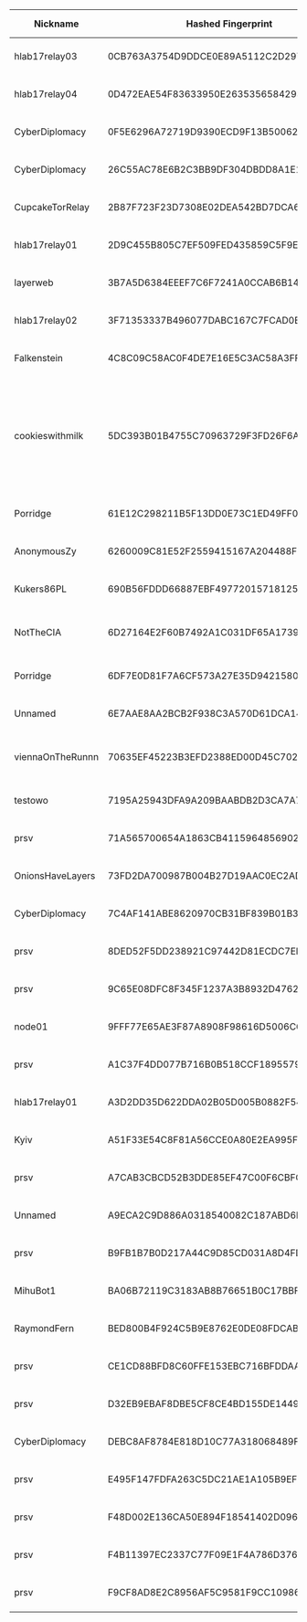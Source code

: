 | Nickname |  Hashed Fingerprint	| Or Addresses | Contact | Running | Flags | Last Seen | First Seen | Last Restarted | Advertised Bandwidth | Platform | Version | Version Status | Recommended Version | Verified hostnames | Exit policy |
|---|---|---|---|---|---|---|---|---|---|---|---|---|---|---|---|
|hlab17relay03 | 0CB763A3754D9DDCE0E89A5112C2D297E7DBCED7 | ["23.141.188.40:443"] | info@hlab17.com | true | Running, V2Dir, Valid | 2025-08-15 18:00:00 | 2025-08-15 17:00:00 | 2025-08-15 16:03:10 | 0 | Tor 0.4.8.17 on Linux | 0.4.8.17 | recommended | true | N/A | ["reject *:*"]|
|hlab17relay04 | 0D472EAE54F83633950E2635356584293C782A9C | ["23.141.188.41:443"] | info@hlab17.com | true | Running, V2Dir, Valid | 2025-08-15 18:00:00 | 2025-08-15 18:00:00 | 2025-08-15 17:16:17 | 0 | Tor 0.4.8.17 on Linux | 0.4.8.17 | recommended | true | N/A | ["reject *:*"]|
|CyberDiplomacy | 0F5E6296A72719D9390ECD9F13B5006284DD094F | ["83.228.205.178:8080","[2001:1600:13:101::c39]:8080"] | N/A | true | Running, V2Dir, Valid | 2025-08-15 18:00:00 | 2025-08-15 09:00:00 | 2025-08-15 16:28:01 | 0 | Tor 0.4.8.16 on Linux | 0.4.8.16 | recommended | true | ["cyberdiploma.cy"] | ["reject *:*"]|
|CyberDiplomacy | 26C55AC78E6B2C3BB9DF304DBDD8A1E1D7D5F4DF | ["83.228.205.178:8888","[2001:1600:13:101::c39]:8888"] | N/A | true | Running, V2Dir, Valid | 2025-08-15 18:00:00 | 2025-08-15 09:00:00 | 2025-08-15 16:35:26 | 0 | Tor 0.4.8.16 on Linux | 0.4.8.16 | recommended | true | ["cyberdiploma.cy"] | ["reject *:*"]|
|CupcakeTorRelay | 2B87F723F23D7308E02DEA542BD7DCA602A148A3 | ["80.210.76.109:9001"] | hacker271006@gmail.com | true | Running, V2Dir, Valid | 2025-08-15 18:00:00 | 2025-08-15 12:00:00 | 2025-08-15 11:15:33 | 0 | Tor 0.4.8.17 on Linux | 0.4.8.17 | recommended | true | ["x50d24c6d.customers.hiper-net.dk"] | ["reject *:*"]|
|hlab17relay01 | 2D9C455B805C7EF509FED435859C5F9E693F50B6 | ["23.141.188.38:443"] | info@hlab17.com | true | Running, V2Dir, Valid | 2025-08-15 18:00:00 | 2025-08-15 09:00:00 | 2025-08-15 16:08:58 | 0 | Tor 0.4.8.17 on Linux | 0.4.8.17 | recommended | true | N/A | ["reject *:*"]|
|layerweb | 3B7A5D6384EEEF7C6F7241A0CCAB6B14F8DF3E62 | ["194.180.225.83:9001"] | contact@layerweb.com.tr | true | Running, V2Dir, Valid | 2025-08-15 18:00:00 | 2025-08-15 10:00:00 | 2025-08-15 11:35:32 | 0 | Tor 0.4.8.17 on Linux | 0.4.8.17 | recommended | true | N/A | ["reject *:*"]|
|hlab17relay02 | 3F71353337B496077DABC167C7FCAD0E465C5008 | ["23.141.188.39:443"] | info@hlab17.com | true | Running, V2Dir, Valid | 2025-08-15 18:00:00 | 2025-08-15 15:00:00 | 2025-08-15 17:19:16 | 0 | Tor 0.4.8.17 on Linux | 0.4.8.17 | recommended | true | N/A | ["reject *:*"]|
|Falkenstein | 4C8C09C58AC0F4DE7E16E5C3AC58A3FFC0EF6808 | ["194.4.71.114:443","[2a01:f500:f500:a00::a]:443"] | N/A | true | Running, V2Dir, Valid | 2025-08-15 18:00:00 | 2025-08-15 15:00:00 | 2025-08-15 14:49:58 | 0 | Tor 0.4.8.16 on Linux | 0.4.8.16 | recommended | true | N/A | ["reject *:*"]|
|cookieswithmilk | 5DC393B01B4755C70963729F3FD26F6AA4C15E22 | ["45.9.168.43:21"] | m1lkyway@proton.me | true | Exit, Running, V2Dir, Valid | 2025-08-15 18:00:00 | 2025-08-15 09:00:00 | 2025-08-15 08:46:19 | 0 | Tor 0.4.8.17 on Linux | 0.4.8.17 | recommended | true | N/A | ["reject 0.0.0.0/8:*","reject 169.254.0.0/16:*","reject 127.0.0.0/8:*","reject 192.168.0.0/16:*","reject 10.0.0.0/8:*","reject 172.16.0.0/12:*","reject 45.9.168.43:*","accept *:80","accept *:443","reject *:*"]|
|Porridge | 61E12C298211B5F13DD0E73C1ED49FF00C48D048 | ["83.228.199.230:8080","[2001:1600:13:101::1c87]:8080"] | N/A | true | Running, V2Dir, Valid | 2025-08-15 18:00:00 | 2025-08-15 09:00:00 | 2025-08-15 08:01:08 | 0 | Tor 0.4.8.16 on Linux | 0.4.8.16 | recommended | true | ["porrid.ge"] | ["reject *:*"]|
|AnonymousZy | 6260009C81E52F2559415167A204488F3095A75C | ["51.38.49.73:777","[2001:41d0:304:200::922b]:777"] | root_anonymouszy@protonmail.com | true | Running, V2Dir, Valid | 2025-08-15 18:00:00 | 2025-08-15 01:00:00 | 2025-08-15 00:42:27 | 0 | Tor 0.4.8.17 on Linux | 0.4.8.17 | recommended | true | ["vps-21e1fab8.vps.ovh.net"] | ["reject *:*"]|
|Kukers86PL | 690B56FDDD66887EBF49772015718125CB2552CB | ["78.9.235.62:9666"] | Lukasz Grzelak <lukasz.grzelak.86@gmail.com> | true | Running, V2Dir, Valid | 2025-08-15 18:00:00 | 2025-08-15 16:00:00 | 2025-08-15 15:44:02 | 0 | Tor 0.4.8.14 on Linux | 0.4.8.14 | recommended | true | ["78-9-235-62.static.inetia.pl"] | ["reject *:*"]|
|NotTheCIA | 6D27164E2F60B7492A1C031DF65A173905FBE79F | ["109.123.255.121:6969"] | tor{a}jslink.nl | true | Fast, Running, V2Dir, Valid | 2025-08-15 18:00:00 | 2025-08-15 00:00:00 | 2025-08-14 23:40:12 | 4142265 | Tor 0.4.8.11 on Linux | 0.4.8.11 | recommended | true | ["vmd150309.contaboserver.net"] | ["reject *:*"]|
|Porridge | 6DF7E0D81F7A6CF573A27E35D942158063D497CC | ["83.228.199.230:8443","[2001:1600:13:101::1c87]:8443"] | N/A | true | Running, V2Dir, Valid | 2025-08-15 18:00:00 | 2025-08-15 09:00:00 | 2025-08-15 08:01:08 | 0 | Tor 0.4.8.16 on Linux | 0.4.8.16 | recommended | true | ["porrid.ge"] | ["reject *:*"]|
|Unnamed | 6E7AAE8AA2BCB2F938C3A570D61DCA149F5CEDF0 | ["46.246.97.177:443","[2a10:1fc0:9:0:216:3cff:fef6:a78f]:443"] | N/A | true | Running, V2Dir, Valid | 2025-08-15 18:00:00 | 2025-08-15 13:00:00 | 2025-08-15 12:36:23 | 0 | Tor 0.4.8.10 on Linux | 0.4.8.10 | recommended | true | N/A | ["reject *:*"]|
|viennaOnTheRunnn | 70635EF45223B3EFD2388ED00D45C702992BC48A | ["81.169.186.16:29003","[2a01:238:429c:9600:40e6:e961:9cf7:31d1]:29003"] | Mi Gibtsdonet <nobody AT example dot com> | true | Fast, Running, V2Dir, Valid | 2025-08-15 18:00:00 | 2025-08-15 03:00:00 | 2025-08-15 02:32:41 | 11438080 | Tor 0.4.8.12 on Linux | 0.4.8.12 | recommended | true | ["h2920043.stratoserver.net"] | ["reject *:*"]|
|testowo | 7195A25943DFA9A209BAABDB2D3CA7A7679373B6 | ["31.11.200.104:9998"] | testing@testowo.pl | true | Running, V2Dir, Valid | 2025-08-15 18:00:00 | 2025-08-15 16:00:00 | 2025-08-15 15:16:54 | 4194304 | Tor 0.4.8.17 on Linux | 0.4.8.17 | recommended | true | ["031011200104.warszawa.vectranet.pl"] | ["reject *:*"]|
|prsv | 71A565700654A1863CB4115964856902580F650F | ["45.154.98.68:9200"] | email:admin[]prsv.ch url:https://prsv.ch/ proof:uri-rsa ciissversion:2 | true | Running, V2Dir, Valid | 2025-08-15 18:00:00 | 2025-08-15 05:00:00 | 2025-08-15 06:03:55 | 0 | Tor 0.4.8.17 on Linux | 0.4.8.17 | recommended | true | N/A | ["reject *:*"]|
|OnionsHaveLayers | 73FD2DA700987B004B27D19AAC0EC2AD0612C18B | ["185.137.221.151:9001"] | eggman1987tor@proton.me | true | Running, V2Dir, Valid | 2025-08-15 18:00:00 | 2025-08-15 18:00:00 | 2025-08-15 17:20:51 | 0 | Tor 0.4.8.17 on Linux | 0.4.8.17 | recommended | true | N/A | ["reject *:*"]|
|CyberDiplomacy | 7C4AF141ABE8620970CB31BF839B01B3FFF0E32E | ["83.228.205.178:1080","[2001:1600:13:101::c39]:1080"] | N/A | true | Running, V2Dir, Valid | 2025-08-15 18:00:00 | 2025-08-15 09:00:00 | 2025-08-15 17:34:14 | 0 | Tor 0.4.8.16 on Linux | 0.4.8.16 | recommended | true | ["cyberdiploma.cy"] | ["reject *:*"]|
|prsv | 8DED52F5DD238921C97442D81ECDC7EBD6EB73DA | ["51.195.118.232:9200","[2001:41d0:701:1100::143a]:9200"] | email:admin[]prsv.ch url:https://prsv.ch/ proof:uri-rsa ciissversion:2 | true | Running, V2Dir, Valid | 2025-08-15 18:00:00 | 2025-08-15 05:00:00 | 2025-08-15 06:03:09 | 0 | Tor 0.4.8.17 on Linux | 0.4.8.17 | recommended | true | ["vps-ca4b71d1.vps.ovh.net"] | ["reject *:*"]|
|prsv | 9C65E08DFC8F345F1237A3B8932D47620E8E4BF7 | ["185.143.223.34:9300"] | email:admin[]prsv.ch url:https://prsv.ch/ proof:uri-rsa ciissversion:2 | true | Running, V2Dir, Valid | 2025-08-15 18:00:00 | 2025-08-15 06:00:00 | 2025-08-15 05:13:37 | 0 | Tor 0.4.8.17 on Linux | 0.4.8.17 | recommended | true | N/A | ["reject *:*"]|
|node01 | 9FFF77E65AE3F87A8908F98616D5006C67B53AF3 | ["217.154.205.148:9001","[2a01:239:239:8c00::1]:9001"] | N/A | true | Running, V2Dir, Valid | 2025-08-15 18:00:00 | 2025-08-15 06:00:00 | 2025-08-15 06:03:01 | 0 | Tor 0.4.8.17 on Linux | 0.4.8.17 | recommended | true | ["ip217.154.205-148.pbiaas.com"] | ["reject *:*"]|
|prsv | A1C37F4DD077B716B0B518CCF18955790EB44A95 | ["185.143.223.34:9000"] | email:admin[]prsv.ch url:https://prsv.ch/ proof:uri-rsa ciissversion:2 | true | Running, V2Dir, Valid | 2025-08-15 18:00:00 | 2025-08-15 06:00:00 | 2025-08-15 05:13:18 | 0 | Tor 0.4.8.17 on Linux | 0.4.8.17 | recommended | true | N/A | ["reject *:*"]|
|hlab17relay01 | A3D2DD35D622DDA02B05D005B0882F54465C7608 | ["23.141.188.38:9001"] | info@hlab17.com | true | Running, V2Dir, Valid | 2025-08-15 18:00:00 | 2025-08-15 11:00:00 | 2025-08-15 11:32:49 | 0 | Tor 0.4.8.17 on Linux | 0.4.8.17 | recommended | true | N/A | ["reject *:*"]|
|Kyiv | A51F33E54C8F81A56CCE0A80E2EA995F0C650644 | ["91.231.182.54:443","[2a01:f500:1:1::2]:443"] | N/A | true | Running, V2Dir, Valid | 2025-08-15 18:00:00 | 2025-08-15 14:00:00 | 2025-08-15 13:06:32 | 0 | Tor 0.4.8.14 on Linux | 0.4.8.14 | recommended | true | N/A | ["reject *:*"]|
|prsv | A7CAB3CBCD52B3DDE85EF47C00F6CBFC751B6603 | ["45.154.98.68:9100"] | email:admin[]prsv.ch url:https://prsv.ch/ proof:uri-rsa ciissversion:2 | true | Running, V2Dir, Valid | 2025-08-15 18:00:00 | 2025-08-15 05:00:00 | 2025-08-15 06:03:18 | 0 | Tor 0.4.8.17 on Linux | 0.4.8.17 | recommended | true | N/A | ["reject *:*"]|
|Unnamed | A9ECA2C9D886A0318540082C187ABD6DDF46F802 | ["84.221.244.174:9001"] | N/A | true | Running, V2Dir, Valid | 2025-08-15 18:00:00 | 2025-08-15 09:00:00 | 2025-08-15 07:10:58 | 0 | Tor 0.4.8.16 on Linux | 0.4.8.16 | recommended | true | ["dynamic-adsl-84-221-244-174.clienti.tiscali.it"] | ["reject *:*"]|
|prsv | B9FB1B7B0D217A44C9D85CD031A8D4FD5374D20D | ["51.195.118.232:9300","[2001:41d0:701:1100::143a]:9300"] | email:admin[]prsv.ch url:https://prsv.ch/ proof:uri-rsa ciissversion:2 | true | Running, V2Dir, Valid | 2025-08-15 18:00:00 | 2025-08-15 05:00:00 | 2025-08-15 06:03:45 | 0 | Tor 0.4.8.17 on Linux | 0.4.8.17 | recommended | true | ["vps-ca4b71d1.vps.ovh.net"] | ["reject *:*"]|
|MihuBot1 | BA06B72119C3183AB8B76651B0C17BBF638B0581 | ["152.53.242.62:444","[2a0a:4cc0:2000:8afe:c428:b0ff:fe7a:3fc3]:444"] | tor@mihubot.xyz | true | Running, V2Dir, Valid | 2025-08-15 18:00:00 | 2025-08-15 04:00:00 | 2025-08-15 02:56:09 | 0 | Tor 0.4.8.10 on Linux | 0.4.8.10 | recommended | true | ["v2202502258228319623.goodsrv.de"] | ["reject *:*"]|
|RaymondFern | BED800B4F924C5B9E8762E0DE08FDCAB68526FC8 | ["153.127.31.28:9001"] | Random Person <nobody AT example dot com> | false | Running, V2Dir, Valid | 2025-08-15 13:00:00 | 2025-08-15 13:00:00 | 2025-08-15 12:17:18 | 0 | Tor 0.4.8.17 on Linux | 0.4.8.17 | recommended | true | ["ik1-413-38774.vs.sakura.ne.jp"] | ["reject *:*"]|
|prsv | CE1CD88BFD8C60FFE153EBC716BFDDAA98DA9F64 | ["45.154.98.68:9000"] | email:admin[]prsv.ch url:https://prsv.ch/ proof:uri-rsa ciissversion:2 | true | Running, V2Dir, Valid | 2025-08-15 18:00:00 | 2025-08-15 05:00:00 | 2025-08-15 06:02:41 | 0 | Tor 0.4.8.17 on Linux | 0.4.8.17 | recommended | true | N/A | ["reject *:*"]|
|prsv | D32EB9EBAF8DBE5CF8CE4BD155DE1449DEB4CC71 | ["45.154.98.68:9300"] | email:admin[]prsv.ch url:https://prsv.ch/ proof:uri-rsa ciissversion:2 | true | Running, V2Dir, Valid | 2025-08-15 18:00:00 | 2025-08-15 05:00:00 | 2025-08-15 06:04:32 | 0 | Tor 0.4.8.17 on Linux | 0.4.8.17 | recommended | true | N/A | ["reject *:*"]|
|CyberDiplomacy | DEBC8AF8784E818D10C77A318068489FAA174BB4 | ["83.228.205.178:8443","[2001:1600:13:101::c39]:8443"] | N/A | true | Running, V2Dir, Valid | 2025-08-15 18:00:00 | 2025-08-15 09:00:00 | 2025-08-15 17:52:25 | 0 | Tor 0.4.8.16 on Linux | 0.4.8.16 | recommended | true | ["cyberdiploma.cy"] | ["reject *:*"]|
|prsv | E495F147FDFA263C5DC21AE1A105B9EFFDBE2467 | ["51.195.118.232:9000","[2001:41d0:701:1100::143a]:9000"] | email:admin[]prsv.ch url:https://prsv.ch/ proof:uri-rsa ciissversion:2 | true | Running, V2Dir, Valid | 2025-08-15 18:00:00 | 2025-08-15 05:00:00 | 2025-08-15 06:01:58 | 0 | Tor 0.4.8.17 on Linux | 0.4.8.17 | recommended | true | ["vps-ca4b71d1.vps.ovh.net"] | ["reject *:*"]|
|prsv | F48D002E136CA50E894F18541402D096AF7FB85E | ["185.143.223.34:9100"] | email:admin[]prsv.ch url:https://prsv.ch/ proof:uri-rsa ciissversion:2 | true | Running, V2Dir, Valid | 2025-08-15 18:00:00 | 2025-08-15 06:00:00 | 2025-08-15 05:13:23 | 0 | Tor 0.4.8.17 on Linux | 0.4.8.17 | recommended | true | N/A | ["reject *:*"]|
|prsv | F4B11397EC2337C77F09E1F4A786D376C8788E4F | ["185.143.223.34:9200"] | email:admin[]prsv.ch url:https://prsv.ch/ proof:uri-rsa ciissversion:2 | true | Running, V2Dir, Valid | 2025-08-15 18:00:00 | 2025-08-15 06:00:00 | 2025-08-15 05:13:29 | 0 | Tor 0.4.8.17 on Linux | 0.4.8.17 | recommended | true | N/A | ["reject *:*"]|
|prsv | F9CF8AD8E2C8956AF5C9581F9CC10986CA3BFA34 | ["51.195.118.232:9100","[2001:41d0:701:1100::143a]:9100"] | email:admin[]prsv.ch url:https://prsv.ch/ proof:uri-rsa ciissversion:2 | true | Running, V2Dir, Valid | 2025-08-15 18:00:00 | 2025-08-15 05:00:00 | 2025-08-15 06:02:34 | 0 | Tor 0.4.8.17 on Linux | 0.4.8.17 | recommended | true | ["vps-ca4b71d1.vps.ovh.net"] | ["reject *:*"]|
